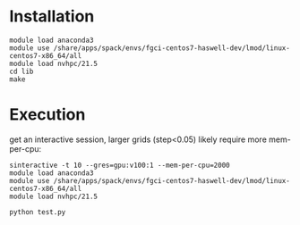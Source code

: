 # Installation

```
module load anaconda3
module use /share/apps/spack/envs/fgci-centos7-haswell-dev/lmod/linux-centos7-x86_64/all
module load nvhpc/21.5
cd lib
make
```


# Execution

get an interactive session, larger grids (step<0.05) likely require more mem-per-cpu:

```
sinteractive -t 10 --gres=gpu:v100:1 --mem-per-cpu=2000
module load anaconda3
module use /share/apps/spack/envs/fgci-centos7-haswell-dev/lmod/linux-centos7-x86_64/all
module load nvhpc/21.5

python test.py
```
